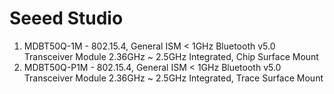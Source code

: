 # Seeed Studio

1. MDBT50Q-1M - 802.15.4, General ISM < 1GHz Bluetooth v5.0 Transceiver Module 2.36GHz ~ 2.5GHz Integrated, Chip Surface Mount
1. MDBT50Q-P1M - 802.15.4, General ISM < 1GHz Bluetooth v5.0 Transceiver Module 2.36GHz ~ 2.5GHz Integrated, Trace Surface Mount